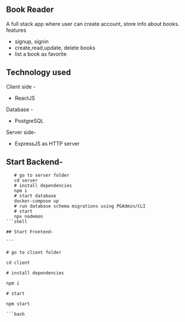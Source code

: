 ## Book Reader

A full stack app where user can create account, store info about books.
features

- signup, signin
- create,read,update, delete books
- list a book as favorite

## Technology used

Client side -

- ReactJS

Database -

- PostgreSQL

Server side-

- ExpressJS as HTTP server

## Start Backend-

````
   # go to server folder
   cd server
   # install dependencies
   npm i
   # start database
   docker-compose up
   # run database schema migrations using PGAdmin/CLI
   # start
   npx nodemon
```shell

## Start Frontend-

```

# go to client folder

cd client

# install dependencies

npm i

# start

npm start

```bash

````
